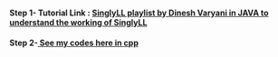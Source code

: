 ####  **Step 1-** Tutorial Link :  [SinglyLL playlist by Dinesh Varyani in JAVA to understand the working of SinglyLL](https://www.youtube.com/playlist?list=PLNHfyyYCskABtIxZ9PTlPMNnQpeF41_mB)

#### **Step 2-**[ See my codes here in cpp  ](singlyLinkedList.cpp)



